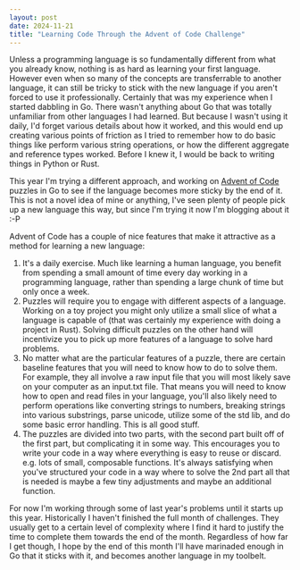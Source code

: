 ```yaml
---
layout: post
date: 2024-11-21
title: "Learning Code Through the Advent of Code Challenge"
---
```

Unless a programming language is so fundamentally different from what you already know, nothing is as hard as learning your first language. However even when so many of the concepts are transferrable to another language, it can still be tricky to stick with the new language if you aren't forced to use it professionally. Certainly that was my experience when I started dabbling in Go. There wasn't anything about Go that was totally unfamiliar from other languages I had learned. But because I wasn't using it daily, I'd forget various details about how it worked, and this would end up creating various points of friction as I tried to remember how to do basic things like perform various string operations, or how the different aggregate and reference types worked. Before I knew it, I would be back to writing things in Python or Rust.

This year I'm trying a different approach, and working on [Advent of Code](https://adventofcode.com) puzzles in Go to see if the language becomes more sticky by the end of it. This is not a novel idea of mine or anything, I've seen plenty of people pick up a new language this way, but since I'm trying it now I'm blogging about it :-P

Advent of Code has a couple of nice features that make it attractive as a method for learning a new language:

1. It's a daily exercise. Much like learning a human language, you benefit from spending a small amount of time every day working in a programming language, rather than spending a large chunk of time but only once a week.
2. Puzzles will require you to engage with different aspects of a language. Working on a toy project you might only utilize a small slice of what a language is capable of (that was certainly my experience with doing a project in Rust). Solving difficult puzzles on the other hand will incentivize you to pick up more features of a language to solve hard problems.
3. No matter what are the particular features of a puzzle, there are certain baseline features that you will need to know how to do to solve them. For example, they all involve a raw input file that you will most likely save on your computer as an input.txt file. That means you will need to know how to open and read files in your language, you'll also likely need to perform operations like converting strings to numbers, breaking strings into various substrings, parse unicode, utilize some of the std lib, and do some basic error handling. This is all good stuff.
4. The puzzles are divided into two parts, with the second part built off of the first part, but complicating it in some way. This encourages you to write your code in a way where everything is easy to reuse or discard. e.g. lots of small, composable functions. It's always satisfying when you've structured your code in a way where to solve the 2nd part all that is needed is maybe a few tiny adjustments and maybe an additional function.

For now I'm working through some of last year's problems until it starts up this year. Historically I haven't finished the full month of challenges. They usually get to a certain level of complexity where I find it hard to justify the time to complete them towards the end of the month. Regardless of how far I get though, I hope by the end of this month I'll have marinaded enough in Go that it sticks with it, and becomes another language in my toolbelt.
